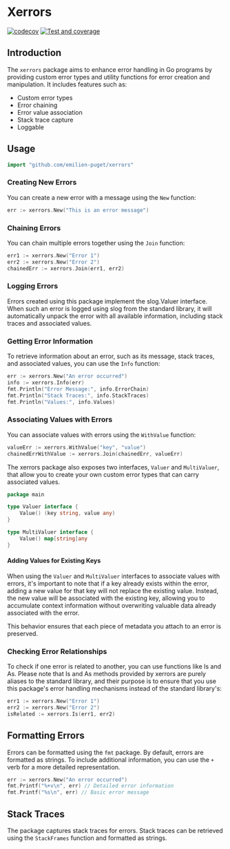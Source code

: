 # Xerrors

[![codecov](https://codecov.io/gh/emilien-puget/xerrors/graph/badge.svg?token=kjMuQevvTc)](https://codecov.io/gh/emilien-puget/xerrors)
[![Test and coverage](https://github.com/emilien-puget/xerrors/actions/workflows/codecov.yml/badge.svg)](https://github.com/emilien-puget/xerrors/actions/workflows/codecov.yml)

## Introduction

The `xerrors` package aims to enhance error handling in Go programs by providing custom error types and utility
functions for error creation and manipulation. It includes features such as:

- Custom error types
- Error chaining
- Error value association
- Stack trace capture
- Loggable

## Usage

```go
import "github.com/emilien-puget/xerrors"
```

### Creating New Errors

You can create a new error with a message using the `New` function:

```go
err := xerrors.New("This is an error message")
```

### Chaining Errors

You can chain multiple errors together using the `Join` function:

```go
err1 := xerrors.New("Error 1")
err2 := xerrors.New("Error 2")
chainedErr := xerrors.Join(err1, err2)
```

### Logging Errors

Errors created using this package implement the slog.Valuer interface. When such an error is logged using slog from the
standard library, it will automatically unpack the error with all available information, including stack traces and
associated values.

### Getting Error Information

To retrieve information about an error, such as its message, stack traces, and associated values, you can use the `Info`
function:

```go
err := xerrors.New("An error occurred")
info := xerrors.Info(err)
fmt.Println("Error Message:", info.ErrorChain)
fmt.Println("Stack Traces:", info.StackTraces)
fmt.Println("Values:", info.Values)
```

### Associating Values with Errors

You can associate values with errors using the `WithValue` function:

```go
valueErr := xerrors.WithValue("key", "value")
chainedErrWithValue := xerrors.Join(chainedErr, valueErr)
```

The xerrors package also exposes two interfaces, ``Valuer`` and ``MultiValuer``, that allow you to create your own
custom error types that can carry associated values.

```go
package main

type Valuer interface {
	Value() (key string, value any)
}

type MultiValuer interface {
	Value() map[string]any
}
```

#### Adding Values for Existing Keys

When using the `Valuer` and `MultiValuer` interfaces to associate values with errors, it's important to note that if a
key already exists within the error, adding a new value for that key will not replace the existing value.
Instead, the new value will be associated with the existing key, allowing you to accumulate context information without
overwriting
valuable data already associated with the error.

This behavior ensures that each piece of metadata you attach to an error is preserved.

### Checking Error Relationships

To check if one error is related to another, you can use functions like Is and As. Please note that Is and As methods
provided by xerrors are purely aliases to the standard library, and their purpose is to ensure that you use this
package's error handling mechanisms instead of the standard library's:

```go
err1 := xerrors.New("Error 1")
err2 := xerrors.New("Error 2")
isRelated := xerrors.Is(err1, err2)
```

## Formatting Errors

Errors can be formatted using the `fmt` package. By default, errors are formatted as strings. To include additional
information, you can use the `+` verb for a more detailed representation.

```go
err := xerrors.New("An error occurred")
fmt.Printf("%+v\n", err) // Detailed error information
fmt.Printf("%s\n", err) // Basic error message
```

## Stack Traces

The package captures stack traces for errors. Stack traces can be retrieved using the `StackFrames` function and
formatted as strings.
